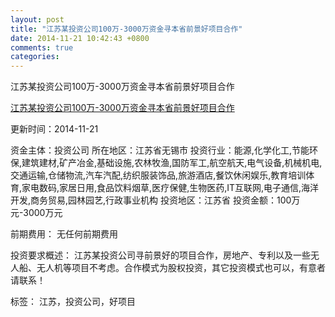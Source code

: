 ```yaml
---
layout: post
title: "江苏某投资公司100万-3000万资金寻本省前景好项目合作"
date: 2014-11-21 10:42:43 +0800
comments: true
categories: 
---
```

江苏某投资公司100万-3000万资金寻本省前景好项目合作

[江苏某投资公司100万-3000万资金寻本省前景好项目合作](http://zijin.trjcn.com/detail_247347.html)

更新时间：2014-11-21

资金主体：投资公司
所在地区：江苏省无锡市
投资行业：能源,化学化工,节能环保,建筑建材,矿产冶金,基础设施,农林牧渔,国防军工,航空航天,电气设备,机械机电,交通运输,仓储物流,汽车汽配,纺织服装饰品,旅游酒店,餐饮休闲娱乐,教育培训体育,家电数码,家居日用,食品饮料烟草,医疗保健,生物医药,IT互联网,电子通信,海洋开发,商务贸易,园林园艺,行政事业机构
投资地区：江苏省
投资金额：100万元-3000万元

前期费用：
无任何前期费用

投资要求概述：
江苏某投资公司寻前景好的项目合作，房地产、专利以及一些无人船、无人机等项目不考虑。合作模式为股权投资，其它投资模式也可以，有意者请联系！

标签：
江苏，投资公司，好项目

